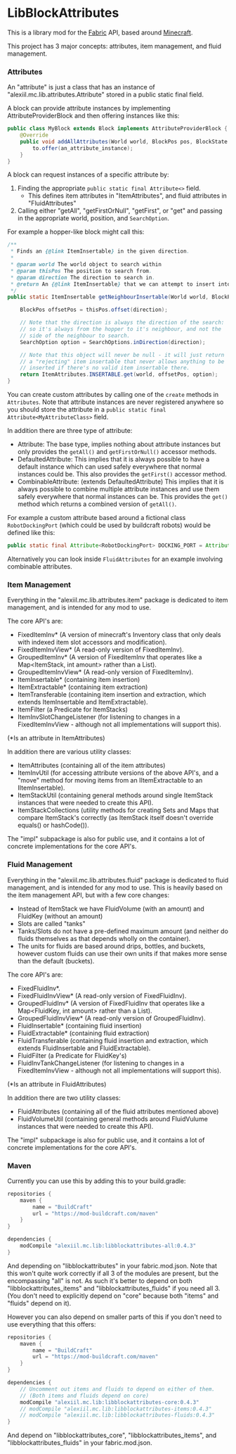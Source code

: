 # LibBlockAttributes

This is a library mod for the [Fabric](https://fabricmc.net/) API, based around [Minecraft](https://minecraft.net).

This project has 3 major concepts: attributes, item management, and fluid management.

### Attributes

An "attribute" is just a class that has an instance of "alexiil.mc.lib.attributes.Attribute" stored in a public static final field.

A block can provide attribute instances by implementing AttributeProviderBlock and then offering instances like this:

```java
public class MyBlock extends Block implements AttributeProviderBlock {
    @Override
    public void addAllAttributes(World world, BlockPos pos, BlockState state, AttributeList<?> to) {
        to.offer(an_attribute_instance);
    }
}
```

A block can request instances of a specific attribute by:

1. Finding the appropriate `public static final Attribute<>` field.
    - This defines item attributes in "ItemAttributes", and fluid attributes in "FluidAttributes"
2. Calling either "getAll", "getFirstOrNull", "getFirst", or "get" and passing in the appropriate world, position, and `SearchOption`.

For example a hopper-like block might call this:

```java
/**
 * Finds an {@link ItemInsertable} in the given direction.
 *
 * @param world The world object to search within
 * @param thisPos The position to search from.
 * @param direction The direction to search in.
 * @return An {@link ItemInsertable} that we can attempt to insert into.
 */
public static ItemInsertable getNeighbourInsertable(World world, BlockPos thisPos, Direction direction) {

    BlockPos offsetPos = thisPos.offset(direction);

    // Note that the direction is always the direction of the search:
    // so it's always from the hopper to it's neighbour, and not the
    // side of the neighbour to search.
    SearchOption option = SearchOptions.inDirection(direction);

    // Note that this object will never be null - it will just return
    // a "rejecting" item insertable that never allows anything to be
    // inserted if there's no valid item insertable there. 
    return ItemAttributes.INSERTABLE.get(world, offsetPos, option);
}
```

You can create custom attributes by calling one of the `create` methods in `Attributes`.
Note that attribute instances are never registered anywhere so you should store the
attribute in a `public static final Attribute<MyAttributeClass>` field.

In addition there are three type of attribute:

- Attribute: The base type, implies nothing about attribute instances but only provides the `getAll()` and `getFirstOrNull()` accessor methods.
- DefaultedAttribute: This implies that it is always possible to have a default instance which can used safely everywhere that normal instances could be. This also provides the `getFirst()` accessor method.
- CombinableAttribute: (extends DefaultedAttribute) This implies that it is always possible to combine multiple attribute instances and use them safely everywhere that normal instances can be. This provides the `get()` method which returns a combined version of `getAll()`.

For example a custom attribute based around a fictional class `RobotDockingPort` (which could be used by buildcraft robots) would be defined like this:

```java
public static final Attribute<RobotDockingPort> DOCKING_PORT = Attributes.create(RobotDockingPort.class);
```

Alternatively you can look inside `FluidAttributes` for an example involving combinable attributes.

### Item Management

Everything in the "alexiil.mc.lib.attributes.item" package is dedicated to item management, and is intended for any mod to use.

The core API's are:

- FixedItemInv* (A version of minecraft's Inventory class that only deals with indexed item slot accessors and modification).
- FixedItemInvView* (A read-only version of FixedItemInv).
- GroupedItemInv* (A version of FixedItemInv that operates like a Map<ItemStack, int amount> rather than a List<ItemStack>).
- GroupedItemInvView* (A read-only version of FixedItemInv).
- ItemInsertable* (containing item insertion)
- ItemExtractable* (containing item extraction)
- ItemTransferable (containing item insertion and extraction, which extends ItemInsertable and ItemExtractable).
- ItemFilter (a Predicate for ItemStacks)
- ItemInvSlotChangeListener (for listening to changes in a FixedItemInvView - although not all implementations will support this).

(*Is an attribute in ItemAttributes)

In addition there are various utility classes:

- ItemAttributes (containing all of the item attributes)
- ItemInvUtil (for accessing attribute versions of the above API's, and a "move" method for moving items from an IItemExtractable to an IItemInsertable).
- ItemStackUtil (containing general methods around single ItemStack instances that were needed to create this API).
- ItemStackCollections (utility methods for creating Sets and Maps that compare ItemStack's correctly (as ItemStack itself doesn't override equals() or hashCode()).

The "impl" subpackage is also for public use, and it contains a lot of concrete implementations for the core API's.

### Fluid Management

Everything in the "alexiil.mc.lib.attributes.fluid" package is dedicated to fluid management, and is intended for any mod to use. This is heavily based on the item management API, but with a few core changes:

- Instead of ItemStack we have FluidVolume (with an amount) and FluidKey (without an amount)
- Slots are called "tanks"
- Tanks/Slots do not have a pre-defined maximum amount (and neither do fluids themselves as that depends wholly on the container).
- The units for fluids are based around drips, bottles, and buckets, however custom fluids can use their own units if that makes more sense than the default (buckets).

The core API's are:

- FixedFluidInv*.
- FixedFluidInvView* (A read-only version of FixedFluidInv).
- GroupedFluidInv* (A version of FixedFluidInv that operates like a Map<FluidKey, int amount> rather than a List<FluidVolume>).
- GroupedFluidInvView* (A read-only version of GroupedFluidInv).
- FluidInsertable* (containing fluid insertion)
- FluidExtractable* (containing fluid extraction)
- FluidTransferable (containing fluid insertion and extraction, which extends FluidInsertable and FluidExtractable).
- FluidFilter (a Predicate for FluidKey's)
- FluidInvTankChangeListener (for listening to changes in a FixedItemInvView - although not all implementations will support this).

(*Is an attribute in FluidAttributes)

In addition there are two utility classes:

- FluidAttributes (containing all of the fluid attributes mentioned above)
- FluidVolumeUtil (containing general methods around FluidVulume instances that were needed to create this API).

The "impl" subpackage is also for public use, and it contains a lot of concrete implementations for the core API's.

### Maven

Currently you can use this by adding this to your build.gradle:

```groovy
repositories {
    maven {
        name = "BuildCraft"
        url = "https://mod-buildcraft.com/maven"
    }
}

dependencies {
    modCompile "alexiil.mc.lib:libblockattributes-all:0.4.3"
}
```
And depending on "libblockattributes" in your fabric.mod.json. Note that this won't quite work correctly if all 3 of the modules are present, but the encompassing "all" is not. As such it's better to depend on both "libblockattributes\_items" and "libblockattributes\_fluids" if you need all 3. (You don't need to explicitly depend on "core" because both "items" and "fluids" depend on it).

However you can also depend on smaller parts of this if you don't need to use everything that this offers:

```groovy
repositories {
    maven {
        name = "BuildCraft"
        url = "https://mod-buildcraft.com/maven"
    }
}

dependencies {
    // Uncomment out items and fluids to depend on either of them.
    // (Both items and fluids depend on core) 
    modCompile "alexiil.mc.lib:libblockattributes-core:0.4.3"
    // modCompile "alexiil.mc.lib:libblockattributes-items:0.4.3"
    // modCompile "alexiil.mc.lib:libblockattributes-fluids:0.4.3"
}
```
And depend on "libblockattributes\_core", "libblockattributes\_items", and "libblockattributes\_fluids" in your fabric.mod.json.
